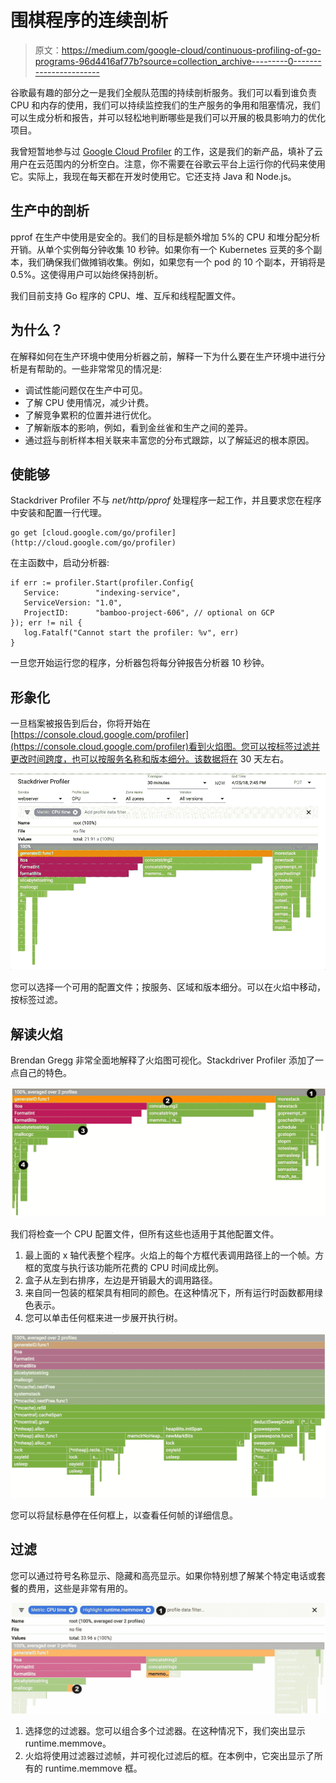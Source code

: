 # 围棋程序的连续剖析

> 原文：<https://medium.com/google-cloud/continuous-profiling-of-go-programs-96d4416af77b?source=collection_archive---------0----------------------->

谷歌最有趣的部分之一是我们全舰队范围的持续剖析服务。我们可以看到谁负责 CPU 和内存的使用，我们可以持续监控我们的生产服务的争用和阻塞情况，我们可以生成分析和报告，并可以轻松地判断哪些是我们可以开展的极具影响力的优化项目。

我曾短暂地参与过 [Google Cloud Profiler](https://cloud.google.com/profiler/) 的工作，这是我们的新产品，填补了云用户在云范围内的分析空白。注意，你不需要在谷歌云平台上运行你的代码来使用它。实际上，我现在每天都在开发时使用它。它还支持 Java 和 Node.js。

## 生产中的剖析

pprof 在生产中使用是安全的。我们的目标是额外增加 5%的 CPU 和堆分配分析开销。从单个实例每分钟收集 10 秒钟。如果你有一个 Kubernetes 豆荚的多个副本，我们确保我们做摊销收集。例如，如果您有一个 pod 的 10 个副本，开销将是 0.5%。这使得用户可以始终保持剖析。

我们目前支持 Go 程序的 CPU、堆、互斥和线程配置文件。

## 为什么？

在解释如何在生产环境中使用分析器之前，解释一下为什么要在生产环境中进行分析是有帮助的。一些非常常见的情况是:

*   调试性能问题仅在生产中可见。
*   了解 CPU 使用情况，减少计费。
*   了解竞争累积的位置并进行优化。
*   了解新版本的影响，例如，看到金丝雀和生产之间的差异。
*   通过[将](https://rakyll.org/profiler-labels/)与剖析样本相关联来丰富您的分布式跟踪，以了解延迟的根本原因。

## 使能够

Stackdriver Profiler 不与 *net/http/pprof* 处理程序一起工作，并且要求您在程序中安装和配置一行代理。

```
go get [cloud.google.com/go/profiler](http://cloud.google.com/go/profiler)
```

在主函数中，启动分析器:

```
if err := profiler.Start(profiler.Config{
   Service:        "indexing-service",
   ServiceVersion: "1.0",
   ProjectID:      "bamboo-project-606", // optional on GCP
}); err != nil {
   log.Fatalf("Cannot start the profiler: %v", err) 
}
```

一旦您开始运行您的程序，分析器包将每分钟报告分析器 10 秒钟。

## 形象化

一旦档案被报告到后台，你将开始在[https://console.cloud.google.com/profiler](https://console.cloud.google.com/profiler)看到火焰图。您可以按标签过滤并更改时间跨度，也可以按服务名称和版本细分。该数据将在 30 天左右。

![](img/9e2f9ce08b72f58d8e3ddf63c09a713c.png)

您可以选择一个可用的配置文件；按服务、区域和版本细分。可以在火焰中移动，按标签过滤。

## 解读火焰

Brendan Gregg 非常全面地解释了火焰图可视化。Stackdriver Profiler 添加了一点自己的特色。

![](img/f2a44478310aa6cce02c1499e1846728.png)

我们将检查一个 CPU 配置文件，但所有这些也适用于其他配置文件。

1.  最上面的 x 轴代表整个程序。火焰上的每个方框代表调用路径上的一个帧。方框的宽度与执行该功能所花费的 CPU 时间成比例。
2.  盒子从左到右排序，左边是开销最大的调用路径。
3.  来自同一包装的框架具有相同的颜色。在这种情况下，所有运行时函数都用绿色表示。
4.  您可以单击任何框来进一步展开执行树。

![](img/0c8d6fdc824a7570c6f1b3da98599f82.png)

您可以将鼠标悬停在任何框上，以查看任何帧的详细信息。

## 过滤

您可以通过符号名称显示、隐藏和高亮显示。如果你特别想了解某个特定电话或套餐的费用，这些是非常有用的。

![](img/9c97e7b6c9a0ec8dd56ab417ca688600.png)

1.  选择您的过滤器。您可以组合多个过滤器。在这种情况下，我们突出显示 runtime.memmove。
2.  火焰将使用过滤器过滤帧，并可视化过滤后的框。在本例中，它突出显示了所有的 runtime.memmove 框。